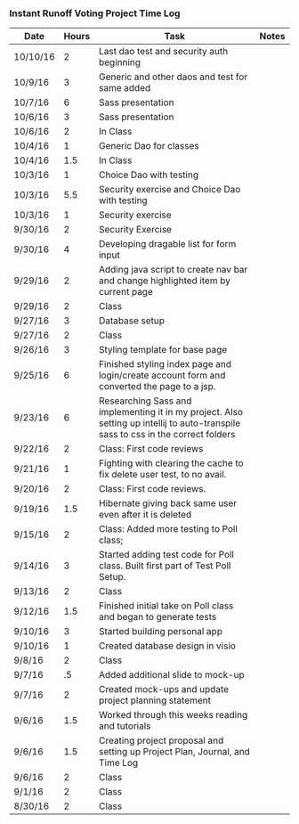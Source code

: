 ### Instant Runoff Voting Project Time Log

| Date | Hours | Task | Notes |
|------|------|-------|-------|
| 10/10/16 | 2 | Last dao test and security auth beginning | |
| 10/9/16 | 3 | Generic and other daos and test for same added | |
| 10/7/16 | 6 | Sass presentation | |
| 10/6/16 | 3 | Sass presentation | |
| 10/6/16 | 2 | In Class | |
| 10/4/16 | 1 | Generic Dao for classes | |
| 10/4/16 | 1.5 | In Class | |
| 10/3/16 | 1 | Choice Dao with testing | |
| 10/3/16 | 5.5 | Security exercise and Choice Dao with testing| |
| 10/3/16 | 1 | Security exercise | |
| 9/30/16 | 2 | Security Exercise | |
| 9/30/16 | 4 | Developing dragable list for form input | |
| 9/29/16 | 2 | Adding java script to create nav bar and change highlighted item by current page | |
| 9/29/16 | 2 | Class | |
| 9/27/16 | 3 | Database setup | |
| 9/27/16 | 2 | Class | |
| 9/26/16 | 3 | Styling template for base page | |
| 9/25/16 | 6 | Finished styling index page and login/create account form and converted the page to a jsp.
| 9/23/16 | 6 | Researching Sass and implementing it in my project. Also setting up intellij to auto-transpile sass to css in the correct folders ||
| 9/22/16 | 2 | Class: First code reviews | |
| 9/21/16 | 1 | Fighting with clearing the cache to fix delete user test, to no avail. | |
| 9/20/16 | 2 | Class: First code reviews. ||
| 9/19/16 | 1.5 | Hibernate giving back same user even after it is deleted ||
| 9/15/16 | 2 | Class: Added more testing to Poll class; | |
| 9/14/16 | 3 | Started adding test code for Poll class. Built first part of Test Poll Setup. |
| 9/13/16 | 2 | Class | |
| 9/12/16 | 1.5 | Finished initial take on Poll class and began to generate tests | |
| 9/10/16 | 3 | Started building personal app | |
| 9/10/16 | 1 | Created database design in visio | |
| 9/8/16 | 2 | Class | |
| 9/7/16 | .5 | Added additional slide to mock-up | |
| 9/7/16 | 2 | Created mock-ups and update project planning statement | |
| 9/6/16 | 1.5 | Worked through this weeks reading and tutorials | |
| 9/6/16 | 1.5 | Creating project proposal and setting up Project Plan, Journal, and Time Log | |
| 9/6/16 | 2 | Class | |
| 9/1/16 | 2 | Class | |
| 8/30/16 | 2 | Class | |
